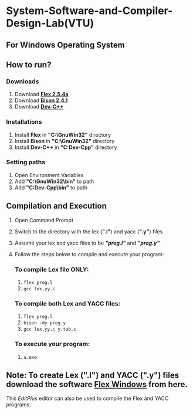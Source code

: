 
# System-Software-and-Compiler-Design-Lab(VTU)

## For Windows Operating System

## How to run?
### Downloads
1. Download [**Flex 2.5.4a**](http://gnuwin32.sourceforge.net/packages/flex.htm)
2. Download [**Bison 2.4.1**](http://gnuwin32.sourceforge.net/packages/bison.htm)
3. Download [**Dev-C++**](https://sourceforge.net/projects/orwelldevcpp/)
### Installations
1. Install **Flex** in **"C:\GnuWin32"** directory
2. Install **Bison** in **"C:\GnuWin32"** directory
3. Install **Dev-C++** in **"C:Dev-Cpp"** directory
### Setting paths
1. Open Environment Variables
2. Add **"C:\GnuWin32\bin"** to path
3. Add **"C:Dev-Cpp\bin"** to path

## Compilation and Execution
1. Open Command Prompt
2. Switch to the directory with the lex (**".l"**) and yacc (**".y"**) files
3. Assume your lex and yacc files to be ***"prog.l"*** and ***"prog.y"***
4. Follow the steps below to compile and execute your program:

	### To compile Lex file ONLY:

	1. `flex prog.l`
	2.  `gcc lex.yy.c`

	### To compile both Lex and YACC files:

	1.  `flex prog.l`
	2.  `bison -dy prog.y`
	3.  `gcc lex.yy.c y.tab.c`

	### To execute your program:

	1. `a.exe`

## Note: To create Lex (".l") and YACC (".y") files download the software [Flex Windows](https://drive.google.com/file/d/0B9D4jOdpRzZHNTVraV9rX280R0E/view) from here. 
This *EditPlus* editor can also be used to compile the Flex and YACC programs.